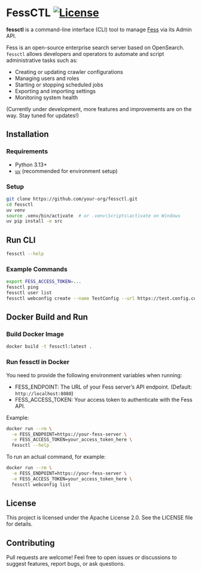 # FessCTL [![License](https://img.shields.io/badge/license-Apache%202.0-blue.svg)](LICENSE)

**fessctl** is a command-line interface (CLI) tool to manage [Fess](https://fess.codelibs.org/) via its Admin API.

Fess is an open-source enterprise search server based on OpenSearch.  
`fessctl` allows developers and operators to automate and script administrative tasks such as:

- Creating or updating crawler configurations
- Managing users and roles
- Starting or stopping scheduled jobs
- Exporting and importing settings
- Monitoring system health

(Currently under development, more features and improvements are on the way. Stay tuned for updates!)

## Installation

### Requirements

- Python 3.13+
- [`uv`](https://github.com/astral-sh/uv) (recommended for environment setup)

### Setup

```bash
git clone https://github.com/your-org/fessctl.git
cd fessctl
uv venv
source .venv/bin/activate  # or .venv\Scripts\activate on Windows
uv pip install -e src
```

## Run CLI

```bash
fessctl --help
```

### Example Commands

```bash
export FESS_ACCESS_TOKEN=...
fessctl ping
fessctl user list
fessctl webconfig create --name TestConfig --url https://test.config.com/
```

## Docker Build and Run

### Build Docker Image

```bash
docker build -t fessctl:latest .
```

### Run fessctl in Docker

You need to provide the following environment variables when running:

- FESS_ENDPOINT: The URL of your Fess server’s API endpoint. (Default: `http://localhost:8080`)
- FESS_ACCESS_TOKEN: Your access token to authenticate with the Fess API.

Example:

```bash
docker run --rm \
  -e FESS_ENDPOINT=https://your-fess-server \
  -e FESS_ACCESS_TOKEN=your_access_token_here \
  fessctl --help
```

To run an actual command, for example:

```bash
docker run --rm \
  -e FESS_ENDPOINT=https://your-fess-server \
  -e FESS_ACCESS_TOKEN=your_access_token_here \
  fessctl webconfig list
```

## License

This project is licensed under the Apache License 2.0.
See the LICENSE file for details.

## Contributing

Pull requests are welcome!
Feel free to open issues or discussions to suggest features, report bugs, or ask questions.
